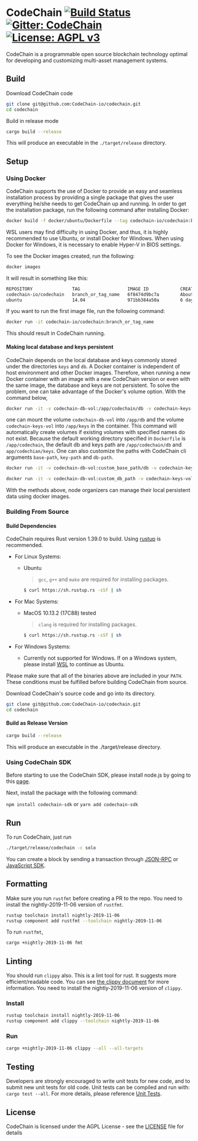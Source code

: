 CodeChain [![Build Status](https://travis-ci.org/CodeChain-io/codechain.svg?branch=master)](https://travis-ci.org/CodeChain-io/codechain) [![Gitter: CodeChain](https://img.shields.io/badge/gitter-codechain-4AB495.svg)](https://gitter.im/CodeChain-io/codechain) [![License: AGPL v3](https://img.shields.io/badge/License-AGPL%20v3-blue.svg)](https://www.gnu.org/licenses/agpl-3.0)
==============

CodeChain is a programmable open source blockchain technology optimal for developing and customizing multi-asset management systems.

## Build

Download CodeChain code

```sh
git clone git@github.com:CodeChain-io/codechain.git
cd codechain
```

Build in release mode

```sh
cargo build --release
```

This will produce an executable in the `./target/release` directory.

## Setup

### Using Docker

CodeChain supports the use of Docker to provide an easy and seamless installation process by providing a single package that gives the user everything he/she
needs to get CodeChain up and running. In order to get the installation package, run the following command after installing Docker:

```sh
docker build -f docker/ubuntu/Dockerfile --tag codechain-io/codechain:branch_or_tag_name .
```    

WSL users may find difficulty in using Docker, and thus, it is highly recommended to use Ubuntu, or install Docker for Windows. When using Docker for Windows,
it is necessary to enable Hyper-V in BIOS settings.

To see the Docker images created, run the following:
```sh
docker images
```

It will result in something like this:
```sh
REPOSITORY               TAG                  IMAGE ID            CREATED              SIZE
codechain-io/codechain   branch_or_tag_name   6f8474d9bc7a        About a minute ago   1.85GB
ubuntu                   14.04                971bb384a50a        6 days ago           188MB
```
    
If you want to run the first image file, run the following command:
```sh
docker run -it codechain-io/codechain:branch_or_tag_name
```

This should result in CodeChain running.

#### Making local database and keys persistent

CodeChain depends on the local database and keys commonly stored under the directories `keys` and `db`. A Docker container is independent of host environment and other Docker images. Therefore, when running a new Docker container with an image with a new CodeChain version or even with the same image, the database and keys are not persistent. To solve the problem, one can take advantage of the Docker's volume option. With the command below,
```sh
docker run -it -v codechain-db-vol:/app/codechain/db -v codechain-keys-vol:/app/codechain/keys codechain-io/codechain:branch_or_tag_name
```
one can mount the volume `codechain-db-vol` into `/app/db` and the volume `codechain-keys-vol` into `/app/keys` in the container. This command will automatically create volumes if existing volumes with specified names do not exist. Because the default working directory specified in `Dockerfile` is `/app/codechain`, the default db and keys path are `/app/codechain/db` and `app/codechian/keys`. One can also customize the paths with CodeChain cli arguments `base-path`, `key-path` and `db-path`.

```sh
docker run -it -v codechain-db-vol:custom_base_path/db -v codechain-keys-vol:custom_base_path/keys codechain-io/codechain:branch_or_tag_name --base-path custom_base_path
```

```sh
docker run -it -v codechain-db-vol:custom_db_path -v codechain-keys-vol:custom_keys_path codechain-io/codechain:branch_or_tag_name --db-path custom_db_path --keys-path custom_keys_path
```
With the methods above, node organizers can manage their local persistent data using docker images.

### Building From Source

#### Build Dependencies
CodeChain requires Rust version 1.39.0 to build. Using [rustup](https://rustup.rs/ "rustup URL") is recommended.

- For Linux Systems:
  - Ubuntu

    > `gcc`, `g++` and `make` are required for installing packages.
    ```sh
    $ curl https://sh.rustup.rs -sSf | sh
    ```
        

- For Mac Systems:
  - MacOS 10.13.2 (17C88) tested
    > `clang` is required for installing packages.

    ```sh
    $ curl https://sh.rustup.rs -sSf | sh
    ```
        

- For Windows Systems:
  - Currently not supported for Windows. If on a Windows system, please install [WSL](https://docs.microsoft.com/en-us/windows/wsl/install-win10) to continue as Ubuntu.

Please make sure that all of the binaries above are included in your `PATH`. These conditions must be fulfilled before building CodeChain from source.


Download CodeChain's source code and go into its directory.
```sh
git clone git@github.com:CodeChain-io/codechain.git
cd codechain
```

#### Build as Release Version
```sh
cargo build --release
```

This will produce an executable in the ./target/release directory.

### Using CodeChain SDK

Before starting to use the CodeChain SDK, please install node.js by going to this [page](https://nodejs.org/en/).

Next, install the package with the following command:

`npm install codechain-sdk` or `yarn add codechain-sdk`

## Run

To run CodeChain, just run

```sh
./target/release/codechain -c solo
```
You can create a block by sending a transaction through [JSON-RPC](https://github.com/CodeChain-io/codechain/blob/master/spec/JSON-RPC.md) or [JavaScript SDK](https://api.codechain.io/).

## Formatting


Make sure you run `rustfmt` before creating a PR to the repo. You need to install the nightly-2019-11-06 version of `rustfmt`.

```sh
rustup toolchain install nightly-2019-11-06
rustup component add rustfmt --toolchain nightly-2019-11-06
```

To run `rustfmt`,

```sh
cargo +nightly-2019-11-06 fmt
```

## Linting

You should run `clippy` also. This is a lint tool for rust. It suggests more efficient/readable code.
You can see [the clippy document](https://rust-lang.github.io/rust-clippy/master/index.html) for more information.
You need to install the nightly-2019-11-06 version of `clippy`.

### Install
```sh
rustup toolchain install nightly-2019-11-06
rustup component add clippy --toolchain nightly-2019-11-06
```

### Run

```sh
cargo +nightly-2019-11-06 clippy --all --all-targets
```

## Testing

Developers are strongly encouraged to write unit tests for new code, and to submit new unit tests for old code. Unit tests can be compiled and run with: `cargo test --all`. For more details, please reference [Unit Tests](https://github.com/CodeChain-io/codechain/wiki/Unit-Tests).

## License
CodeChain is licensed under the AGPL License - see the [LICENSE](https://github.com/CodeChain-io/codechain/blob/master/LICENSE) file for details
